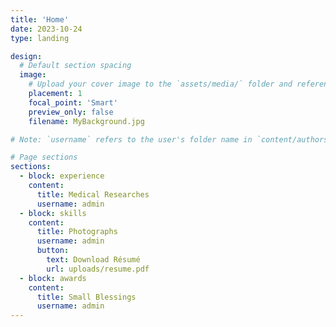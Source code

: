 ```yaml
---
title: 'Home'
date: 2023-10-24
type: landing

design:
  # Default section spacing
  image:
    # Upload your cover image to the `assets/media/` folder and reference it here
    placement: 1
    focal_point: 'Smart'
    preview_only: false
    filename: MyBackground.jpg

# Note: `username` refers to the user's folder name in `content/authors/`

# Page sections
sections:
  - block: experience
    content:
      title: Medical Researches
      username: admin
  - block: skills
    content:
      title: Photographs
      username: admin
      button:
        text: Download Résumé
        url: uploads/resume.pdf
  - block: awards
    content:
      title: Small Blessings
      username: admin
---
```


